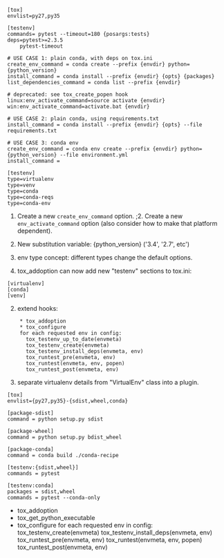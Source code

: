 ```
[tox]
envlist=py27,py35

[testenv]
commands= pytest --timeout=180 {posargs:tests}
deps=pytest>=2.3.5
    pytest-timeout

# USE CASE 1: plain conda, with deps on tox.ini
create_env_command = conda create --prefix {envdir} python={python_version}
install_command = conda install --prefix {envdir} {opts} {packages}
list_dependencies_command = conda list --prefix {envdir}

# deprecated: see tox_create_popen hook
linux:env_activate_command=source activate {envdir}
win:env_activate_command=activate.bat {envdir}

# USE CASE 2: plain conda, using requirements.txt
install_command = conda install --prefix {envdir} {opts} --file requirements.txt

# USE CASE 3: conda env
create_env_command = conda env create --prefix {envdir} python={python_version} --file environment.yml
install_command =

[testenv]
type=virtualenv
type=venv
type=conda
type=conda-reqs
type=conda-env
```

1. Create a new ``create_env_command`` option.
;2. Create a new ``env_activate_command`` option (also consider how to make that platform dependent).
2. New substitution variable: {python_version} ('3.4', '2.7', etc')
3. env type concept: different types change the default options.

1. tox_addoption can now add new "testenv" sections to tox.ini:
```
[virtualenv]
[conda]
[venv]
```
2. extend hooks:
```
    * tox_addoption
    * tox_configure
    for each requested env in config:
      tox_testenv_up_to_date(envmeta)
      tox_testenv_create(envmeta)
      tox_testenv_install_deps(envmeta, env)
      tox_runtest_pre(envmeta, env)
      tox_runtest(envmeta, env, popen)
      tox_runtest_post(envmeta, env)
```

3. separate virtualenv details from "VirtualEnv" class into a plugin.

```
[tox]
envlist={py27,py35}-{sdist,wheel,conda}

[package-sdist]
command = python setup.py sdist

[package-wheel]
command = python setup.py bdist_wheel

[package-conda]
command = conda build ./conda-recipe

[testenv:{sdist,wheel}]
commands = pytest

[testenv:conda]
packages = sdist,wheel
commands = pytest --conda-only
```

* tox_addoption
* tox_get_python_executable
* tox_configure
for each requested env in config:
  tox_testenv_create(envmeta)
  tox_testenv_install_deps(envmeta, env)
  tox_runtest_pre(envmeta, env)
  tox_runtest(envmeta, env, popen)
  tox_runtest_post(envmeta, env)
